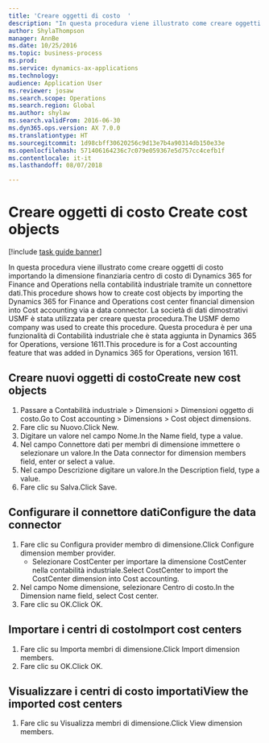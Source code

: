 ```yaml
--- 
title: 'Creare oggetti di costo  '
description: "In questa procedura viene illustrato come creare oggetti di costo importando la dimensione finanziaria centro di costo di Dynamics 365 for Finance and Operations nella contabilità industriale tramite un connettore dati."
author: ShylaThompson
manager: AnnBe
ms.date: 10/25/2016
ms.topic: business-process
ms.prod: 
ms.service: dynamics-ax-applications
ms.technology: 
audience: Application User
ms.reviewer: josaw
ms.search.scope: Operations
ms.search.region: Global
ms.author: shylaw
ms.search.validFrom: 2016-06-30
ms.dyn365.ops.version: AX 7.0.0
ms.translationtype: HT
ms.sourcegitcommit: 1d98cbff30620256c9d13e7b4a90314db150e33e
ms.openlocfilehash: 571406164236c7c079e059367e5d757cc4cefb1f
ms.contentlocale: it-it
ms.lasthandoff: 08/07/2018

---
```

# <a name="create-cost-objects"></a><span data-ttu-id="5285a-103">Creare oggetti di costo  </span><span class="sxs-lookup"><span data-stu-id="5285a-103">Create cost objects</span></span> 

[!include [task guide banner](../../includes/task-guide-banner.md)]

<span data-ttu-id="5285a-104">In questa procedura viene illustrato come creare oggetti di costo importando la dimensione finanziaria centro di costo di Dynamics 365 for Finance and Operations nella contabilità industriale tramite un connettore dati.</span><span class="sxs-lookup"><span data-stu-id="5285a-104">This procedure shows how to create cost objects by importing the Dynamics 365 for Finance and Operations cost center financial dimension into Cost accounting via a data connector.</span></span> <span data-ttu-id="5285a-105">La società di dati dimostrativi USMF è stata utilizzata per creare questa procedura.</span><span class="sxs-lookup"><span data-stu-id="5285a-105">The USMF demo company was used to create this procedure.</span></span> <span data-ttu-id="5285a-106">Questa procedura è per una funzionalità di Contabilità industriale che è stata aggiunta in Dynamics 365 for Operations, versione 1611.</span><span class="sxs-lookup"><span data-stu-id="5285a-106">This procedure is for a Cost accounting feature that was added in Dynamics 365 for Operations, version 1611.</span></span>


## <a name="create-new-cost-objects"></a><span data-ttu-id="5285a-107">Creare nuovi oggetti di costo</span><span class="sxs-lookup"><span data-stu-id="5285a-107">Create new cost objects</span></span>
1. <span data-ttu-id="5285a-108">Passare a Contabilità industriale > Dimensioni > Dimensioni oggetto di costo.</span><span class="sxs-lookup"><span data-stu-id="5285a-108">Go to Cost accounting > Dimensions > Cost object dimensions.</span></span>
2. <span data-ttu-id="5285a-109">Fare clic su Nuovo.</span><span class="sxs-lookup"><span data-stu-id="5285a-109">Click New.</span></span>
3. <span data-ttu-id="5285a-110">Digitare un valore nel campo Nome.</span><span class="sxs-lookup"><span data-stu-id="5285a-110">In the Name field, type a value.</span></span>
4. <span data-ttu-id="5285a-111">Nel campo Connettore dati per membri di dimensione immettere o selezionare un valore.</span><span class="sxs-lookup"><span data-stu-id="5285a-111">In the Data connector for dimension members field, enter or select a value.</span></span>
5. <span data-ttu-id="5285a-112">Nel campo Descrizione digitare un valore.</span><span class="sxs-lookup"><span data-stu-id="5285a-112">In the Description field, type a value.</span></span>
6. <span data-ttu-id="5285a-113">Fare clic su Salva.</span><span class="sxs-lookup"><span data-stu-id="5285a-113">Click Save.</span></span>

## <a name="configure-the-data-connector"></a><span data-ttu-id="5285a-114">Configurare il connettore dati</span><span class="sxs-lookup"><span data-stu-id="5285a-114">Configure the data connector</span></span>
1. <span data-ttu-id="5285a-115">Fare clic su Configura provider membro di dimensione.</span><span class="sxs-lookup"><span data-stu-id="5285a-115">Click Configure dimension member provider.</span></span>
    * <span data-ttu-id="5285a-116">Selezionare CostCenter per importare la dimensione CostCenter nella contabilità industriale.</span><span class="sxs-lookup"><span data-stu-id="5285a-116">Select CostCenter to import the CostCenter dimension into Cost accounting.</span></span>  
2. <span data-ttu-id="5285a-117">Nel campo Nome dimensione, selezionare Centro di costo.</span><span class="sxs-lookup"><span data-stu-id="5285a-117">In the Dimension name field, select Cost center.</span></span>
3. <span data-ttu-id="5285a-118">Fare clic su OK.</span><span class="sxs-lookup"><span data-stu-id="5285a-118">Click OK.</span></span>

## <a name="import-cost-centers"></a><span data-ttu-id="5285a-119">Importare i centri di costo</span><span class="sxs-lookup"><span data-stu-id="5285a-119">Import cost centers</span></span>
1. <span data-ttu-id="5285a-120">Fare clic su Importa membri di dimensione.</span><span class="sxs-lookup"><span data-stu-id="5285a-120">Click Import dimension members.</span></span>
2. <span data-ttu-id="5285a-121">Fare clic su OK.</span><span class="sxs-lookup"><span data-stu-id="5285a-121">Click OK.</span></span>

## <a name="view-the-imported-cost-centers"></a><span data-ttu-id="5285a-122">Visualizzare i centri di costo importati</span><span class="sxs-lookup"><span data-stu-id="5285a-122">View the imported cost centers</span></span>
1. <span data-ttu-id="5285a-123">Fare clic su Visualizza membri di dimensione.</span><span class="sxs-lookup"><span data-stu-id="5285a-123">Click View dimension members.</span></span>



